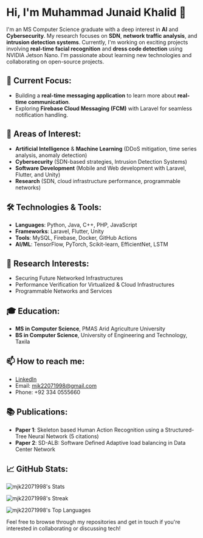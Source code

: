 # Hi, I'm Muhammad Junaid Khalid 👋

I'm an MS Computer Science graduate with a deep interest in **AI** and **Cybersecurity**. My research focuses on **SDN**, **network traffic analysis**, and **intrusion detection systems**. Currently, I'm working on exciting projects involving **real-time facial recognition** and **dress code detection** using NVIDIA Jetson Nano. I'm passionate about learning new technologies and collaborating on open-source projects.

## 🚀 Current Focus:
- Building a **real-time messaging application** to learn more about **real-time communication**.
- Exploring **Firebase Cloud Messaging (FCM)** with Laravel for seamless notification handling.

## 🌱 Areas of Interest:
- **Artificial Intelligence** & **Machine Learning** (DDoS mitigation, time series analysis, anomaly detection)
- **Cybersecurity** (SDN-based strategies, Intrusion Detection Systems)
- **Software Development** (Mobile and Web development with Laravel, Flutter, and Unity)
- **Research** (SDN, cloud infrastructure performance, programmable networks)

## 🛠️ Technologies & Tools:
- **Languages**: Python, Java, C++, PHP, JavaScript
- **Frameworks**: Laravel, Flutter, Unity
- **Tools**: MySQL, Firebase, Docker, GitHub Actions
- **AI/ML**: TensorFlow, PyTorch, Scikit-learn, EfficientNet, LSTM

## 🔭 Research Interests:
- Securing Future Networked Infrastructures
- Performance Verification for Virtualized & Cloud Infrastructures
- Programmable Networks and Services

## 🎓 Education:
- **MS in Computer Science**, PMAS Arid Agriculture University
- **BS in Computer Science**, University of Engineering and Technology, Taxila

## 📫 How to reach me:
- [LinkedIn](https://www.linkedin.com/in/mjk22071998)
- Email: mjk22071998@gmail.com
- Phone: +92 334 0555660

## 📚 Publications:
- **Paper 1**: Skeleton based Human Action Recognition using a Structured-Tree Neural Network (5 citations)
- **Paper 2**: SD-ALB: Software Defined Adaptive load balancing in Data Center Network

## 📈 GitHub Stats:
![mjk22071998's Stats](https://github-readme-stats.vercel.app/api?username=mjk22071998&theme=vue-dark&show_icons=true&hide_border=true&count_private=true)

![mjk22071998's Streak](https://github-readme-streak-stats.herokuapp.com/?user=mjk22071998&theme=vue-dark&hide_border=true)

![mjk22071998's Top Languages](https://github-readme-stats.vercel.app/api/top-langs/?username=mjk22071998&theme=vue-dark&show_icons=true&hide_border=true&layout=compact)

Feel free to browse through my repositories and get in touch if you're interested in collaborating or discussing tech!
